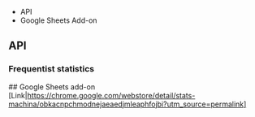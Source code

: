 * API
* Google Sheets Add-on

## API

### Frequentist statistics

## Google Sheets add-on
[Link|https://chrome.google.com/webstore/detail/stats-machina/obkacnpchmodnejaeaedjmleaphfojbi?utm_source=permalink]
